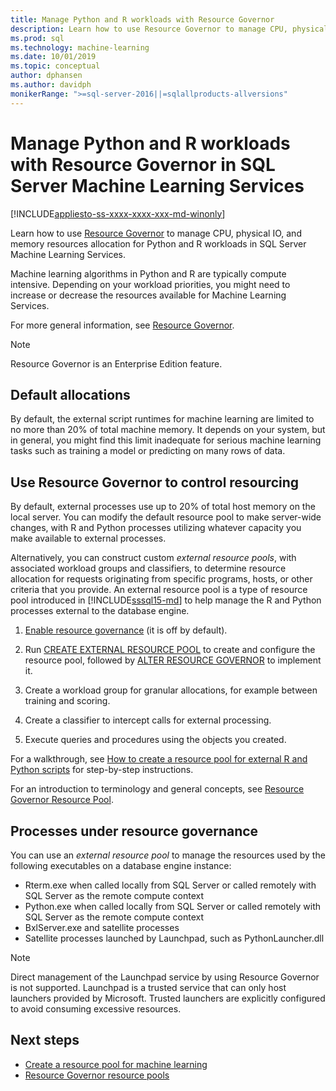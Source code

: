 ```yaml
---
title: Manage Python and R workloads with Resource Governor
description: Learn how to use Resource Governor to manage CPU, physical IO, and memory resources allocation for Python and R workloads in SQL Server Machine Learning Services.
ms.prod: sql
ms.technology: machine-learning
ms.date: 10/01/2019
ms.topic: conceptual
author: dphansen
ms.author: davidph
monikerRange: ">=sql-server-2016||=sqlallproducts-allversions"
---
```

# Manage Python and R workloads with Resource Governor in SQL Server Machine Learning Services
[!INCLUDE[appliesto-ss-xxxx-xxxx-xxx-md-winonly](../../includes/appliesto-ss-xxxx-xxxx-xxx-md-winonly.md)]

Learn how to use [Resource Governor](../../relational-databases/resource-governor/resource-governor.md) to manage CPU, physical IO, and memory resources allocation for Python and R workloads in SQL Server Machine Learning Services.

Machine learning algorithms in Python and R are typically compute intensive. Depending on your workload priorities, you might need to increase or decrease the resources available for Machine Learning Services.

For more general information, see [Resource Governor](../../relational-databases/resource-governor/resource-governor.md).

> [!NOTE] 
> Resource Governor is an Enterprise Edition feature.

## Default allocations

By default, the external script runtimes for machine learning are limited to no more than 20% of total machine memory. It depends on your system, but in general, you might find this limit inadequate for serious machine learning tasks such as training a model or predicting on many rows of data. 

## Use Resource Governor to control resourcing
 
By default, external processes use up to 20% of total host memory on the local server. You can modify the default resource pool to make server-wide changes, with R and Python processes utilizing whatever capacity you make available to external processes.

Alternatively, you can construct custom *external resource pools*, with associated workload groups and classifiers, to determine resource allocation for requests originating from specific programs, hosts, or other criteria that you provide. An external resource pool is a type of resource pool introduced in [!INCLUDE[sssql15-md](../../includes/sssql15-md.md)] to help manage the R and Python processes external to the database engine.

1. [Enable resource governance](https://docs.microsoft.com/sql/relational-databases/resource-governor/enable-resource-governor) (it is off by default).

2. Run [CREATE EXTERNAL RESOURCE POOL](https://docs.microsoft.com/sql/t-sql/statements/create-external-resource-pool-transact-sql) to create and configure the resource pool, followed by [ALTER RESOURCE GOVERNOR](https://docs.microsoft.com/sql/t-sql/statements/alter-resource-governor-transact-sql) to implement it.

3. Create a workload group for granular allocations, for example between training and scoring.

4. Create a classifier to intercept calls for external processing.

5. Execute queries and procedures using the objects you created.

For a walkthrough, see [How to create a resource pool for external R and Python scripts](../../advanced-analytics/r/how-to-create-a-resource-pool-for-r.md) for step-by-step instructions.

For an introduction to terminology and general concepts, see [Resource Governor Resource Pool](../../relational-databases/resource-governor/resource-governor-resource-pool.md).

## Processes under resource governance
  
 You can use an *external resource pool* to manage the resources used by the following executables on a database engine instance:

+ Rterm.exe when called locally from SQL Server or called remotely with SQL Server as the remote compute context
+ Python.exe when called locally from SQL Server or called remotely with SQL Server as the remote compute context
+ BxlServer.exe and satellite processes
+ Satellite processes launched by Launchpad, such as PythonLauncher.dll
  
> [!NOTE]
> Direct management of the Launchpad service by using Resource Governor is not supported. Launchpad is a trusted service that can only host launchers provided by Microsoft. Trusted launchers are explicitly configured to avoid consuming excessive resources.
  
## Next steps

+ [Create a resource pool for machine learning](create-external-resource-pool.md)
+ [Resource Governor resource pools](../../relational-databases/resource-governor/resource-governor-resource-pool.md)
